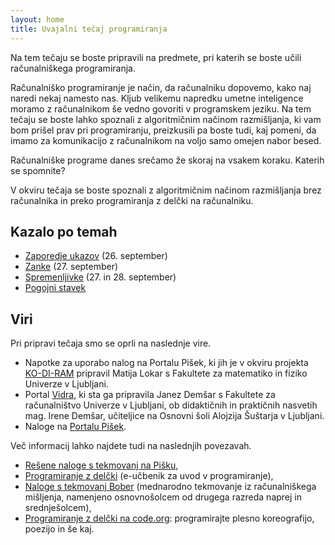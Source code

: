 ```yaml
---
layout: home
title: Uvajalni tečaj programiranja
---
```


Na tem tečaju se boste pripravili na predmete, pri katerih se boste učili računalniškega programiranja.

Računalniško programiranje je način, da računalniku dopovemo, kako naj naredi nekaj namesto nas.
Kljub velikemu napredku umetne inteligence moramo z računalnikom še vedno govoriti v programskem jeziku.
Na tem tečaju se boste lahko spoznali z algoritmičnim načinom razmišljanja, ki vam bom prišel prav pri programiranju,
preizkusili pa boste tudi, kaj pomeni, da imamo za komunikacijo z računalnikom na voljo samo omejen nabor besed.

Računalniške programe danes srečamo že skoraj na vsakem koraku. Katerih se spomnite?

V okviru tečaja se boste spoznali z algoritmičnim načinom razmišljanja brez računalnika in preko
programiranja z delčki na računalniku.

## Kazalo po temah

- [Zaporedje ukazov](zaporedje-ukazov.html) (26. september)
- [Zanke](zanke.html) (27. september)
- [Spremenljivke](spremenljivke.html) (27. in 28. september)
- [Pogojni stavek](pogojni-stavek.html)

## Viri

Pri pripravi tečaja smo se oprli na naslednje vire.

- Napotke za uporabo nalog na Portalu Pišek, ki jih je v okviru projekta [KO-DI-RAM](https://pisek.acm.si/contents/4907-905475276192595697/) pripravil Matija Lokar s Fakultete za matematiko in fiziko Univerze v Ljubljani.
- Portal [Vidra](http://vidra.si/index.html), ki sta ga pripravila Janez Demšar s Fakultete za računalništvo Univerze v Ljubljani, ob didaktičnih in praktičnih nasvetih mag. Irene Demšar, učiteljice na Osnovni šoli Alojzija Šuštarja v Ljubljani.
- Naloge na [Portalu Pišek](https://pisek.acm.si/contents/4907-4902/).

Več informacij lahko najdete tudi na naslednjih povezavah.

- [Rešene naloge s tekmovanj na Pišku](https://tekmovanja.acm.si/?q=node/631),
- [Programiranje z delčki](https://lusy.fri.uni-lj.si/ucbenik/prog/index.html) (e-učbenik za uvod v programiranje),
- [Naloge s tekmovanj Bober](https://tekmovanja.acm.si/?q=bober/naloge-re%C5%A1itve) (mednarodno tekmovanje iz računalniškega mišljenja, namenjeno osnovnošolcem od drugega razreda naprej in srednješolcem),
- [Programiranje z delčki na code.org](https://studio.code.org/projects/public): programirajte plesno koreografijo, poezijo in še kaj.
